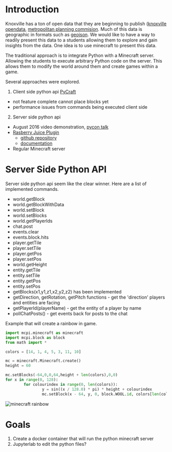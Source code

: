 # Introduction

Knoxville has a ton of open data that they are beginning to publish
([knoxville opendata](http://knoxvilletn.gov/government/opendata/),
[metropolitan planning
commision](https://knoxmpc.org/locldata/ldevhome.htm). Much of this
data is geographic in formats such as
[geojson](http://geojson.org/). We would like to have a way to readily
present this data to a students allowing them to explore and gain
insights from the data. One idea is to use minecraft to present this
data.

The traditional approach is to integrate Python with a Minecraft
server. Allowing the students to execute arbitrary Python code on the
server. This allows them to modify the world around them and create
games within a game.

Several approaches were explored.

1. Client side python api [PyCraft](https://github.com/ammaraskar/pyCraft)
  - not feature complete cannot place blocks yet
  - performance issues from commands being executed client side
2. Server side python api 
  - August 2016 video demonstration, [pycon talk](https://youtu.be/WwKkA9YV1K8)
  - [Rasberry Juice Plugin](https://dev.bukkit.org/projects/raspberryjuice) 
    - [github repository](https://github.com/zhuowei/RaspberryJuice) 
    - [documentation](https://www.stuffaboutcode.com/p/minecraft.html)
  - Regular Minecraft server

# Server Side Python API

Server side python api seem like the clear winner. Here are a list of implemented commands.

 - world.getBlock
 - world.getBlockWithData
 - world.setBlock
 - world.setBlocks
 - world.getPlayerIds
 - chat.post
 - events.clear
 - events.block.hits
 - player.getTile
 - player.setTile
 - player.getPos
 - player.setPos
 - world.getHeight
 - entity.getTile
 - entity.setTile
 - entity.getPos
 - entity.setPos
 - getBlocks(x1,y1,z1,x2,y2,z2) has been implemented
 - getDirection, getRotation, getPitch functions - get the 'direction' players and entities are facing
 - getPlayerId(playerName) - get the entity of a player by name
 - pollChatPosts() - get events back for posts to the chat

Example that will create a rainbow in game.

```python
import mcpi.minecraft as minecraft
import mcpi.block as block
from math import *

colors = [14, 1, 4, 5, 3, 11, 10]

mc = minecraft.Minecraft.create()
height = 60

mc.setBlocks(-64,0,0,64,height + len(colors),0,0)
for x in range(0, 128):
        for colourindex in range(0, len(colors)):
                y = sin((x / 128.0) * pi) * height + colourindex
                mc.setBlock(x - 64, y, 0, block.WOOL.id, colors[len(colors) - 1 - colourindex])
```

![minecraft rainbow](https://i.imgur.com/3SFrE.png)

# Goals

1. Create a docker container that will run the python minecraft server
2. Jupyterlab to edit the python files?
